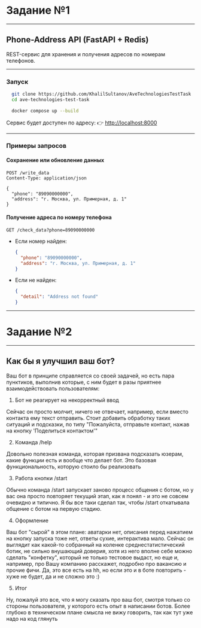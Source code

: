 # Задание №1

---

## Phone-Address API (FastAPI + Redis)

REST-сервис для хранения и получения адресов по номерам телефонов.

---

### Запуск

```bash
  git clone https://github.com/KhalilSultanov/AveTechnologiesTestTask
  cd ave-technologies-test-task
  
  docker compose up --build
```

Сервис будет доступен по адресу:
👉 [http://localhost:8000](http://localhost:8000)

---

### Примеры запросов

#### Сохранение или обновление данных

```http
POST /write_data
Content-Type: application/json

{
  "phone": "89090000000",
  "address": "г. Москва, ул. Примерная, д. 1"
}
```

#### Получение адреса по номеру телефона

```http
GET /check_data?phone=89090000000
```

* Если номер найден:

  ```json
  {
    "phone": "89090000000",
    "address": "г. Москва, ул. Примерная, д. 1"
  }
  ```

* Если не найден:

  ```json
  {
    "detail": "Address not found"
  }
  ```

---

# Задание №2

---

## Как бы я улучшил ваш бот?

Ваш бот в принципе справляется со своей задачей, но есть пара пунктиков, выполнив которые, с ним будет в разы приятнее
взаимодействовать пользователям:

1) Бот не реагирует на некорректный ввод

Сейчас он просто молчит, ничего не отвечает, например, если вместо контакта ему текст отправить. Стоит добавить
обработку таких ситуаций и подсказки, по типу "Пожалуйста, отправьте контакт, нажав на кнопку 'Поделиться контактом'"

2) Команда /help

Довольно полезная команда, которая призвана подсказать юзерам, какие функции есть и вообще что делает бот. Это базовая
функциональность, которую стоило бы реализовать

3) Работа кнопки /start

Обычно команда /start запускает заново процесс общения с ботом, но у вас она просто повторяет текущий этап, как я
понял - и это не совсем очевидно и типично. Я бы все таки сделал так, чтобы /start откатывала общение с ботом на первую
стадию.

4) Оформление

Ваш бот "сырой" в этом плане: аватарки нет, описания перед нажатием на кнопку запуска тоже нет, ответы сухие,
интерактива мало. Сейчас он выглядит как какой-то собранный на коленке среднестатистический ботик, не сильно внушающий
доверия, хотя из него вполне себе можно сделать "конфетку", который не только тестовое выдаст, но еще и, например, про
Вашу компанию расскажет, подробно про вакансию и прочие фичи. Да, это все есть на hh, но если это и в боте повторить -
хуже не будет, да и не сложно это :)

5) Итог

Ну, пожалуй это все, что я могу сказать про ваш бот, смотря только со стороны пользователя, у которого есть опыт в
написании ботов. Более глубоко в техническом плане смысла не вижу говорить, так как тут уже надо на код глянуть

